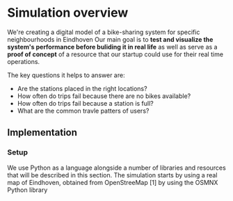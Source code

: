 # Simulation overview
We're creating a digital model of a bike-sharing system for specific neighbourhoods in Eindhoven
Our main goal is to **test and visualize the system's performance before buliding it in real life** as well as serve as a **proof of concept** of a resource that our startup could use for their real time operations.

The key questions it helps to answer are:
- Are the stations placed in the right locations?
- How often do trips fail because there are no bikes available?
- How often do trips fail because a station is full?
- What are the common travle patters of users?

## Implementation
### Setup
We use Python as a language alongside a number of libraries and resources that will be described in this section.
The simulation starts by using a real map of Eindhoven, obtained from OpenStreeMap [1] by using the OSMNX Python library

